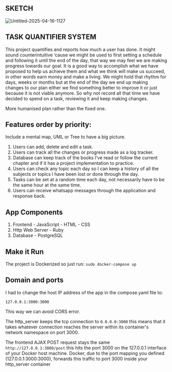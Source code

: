 ## SKETCH

![Untitled-2025-04-16-1127](https://github.com/user-attachments/assets/d7e4def8-8909-42e2-b7a9-2d63d308ab7d)

## TASK QUANTIFIER SYSTEM

This project quantifies and reports how much a user has done. It might sound counterintuitive ‘cause we might be used to first setting a schedule and following it until the end of the day, that way we may feel we are making progress towards our goal. It is a good way to accomplish what we have proposed to help us achieve them and what we think will make us succeed, in other words earn money and make a living. We might hold that rhythm for days, weeks or months but at the end of the day we end up making changes to our plan either we find something better to improve it or just because it is not viable anymore. So why not record all that time we have decided to spend on a task, reviewing it and keep making changes.

More humanised plan rather than the fixed one.

## Features order by priority:

Include a mental map, UML or Tree to have a big picture.

1. Users can add, delete and edit a task.
2. Users can track all the changes or progress made as a log tracker.
3. Database can keep track of the books I’ve read or follow the current chapter and if it has a project implementation to practice.
4. Users can check any topic each day so I can keep a history of all the subjects or topics I have been lost or done through the day.
5. Tasks can be set at a random time each day, not necessarily have to be the same hour at the same time.
6. Users can receive whatsapp messages through the application and response back.

## App Components

1. Frontend - JavaScript - HTML - CSS 
2. Http Web Server - Ruby
3. Database - PostgreSQL

## Make it Run

The project is Dockerized so just run:
`sudo docker-compose up`

## Domain and ports

I had to change the host IP address of the app in the compose.yaml file to:

`127.0.0.1:3000:3000`

This way we can avoid CORS error.

The http_server keeps the tcp connection to `0.0.0.0:3000` this means that it takes whatever connection
reaches the server within its container's network namespace on port 3000.

The frontend AJAX POST request stays the same `http://127.0.0.1:3000/post` this hits the port 3000 on
the 127.0.0.1 interface of your Docker host machine. Docker, due to the port mapping you 
defined (127.0.0.1:3000:3000), forwards this traffic to port 3000 inside your http_server container
